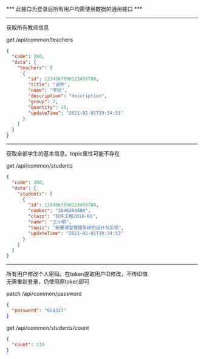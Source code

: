 *** 此接口为登录后所有用户均需使用数据的通用接口 ***

---
获取所有教师信息

get /api/common/teachers  

```json
{
  "code": 200,
  "data": {
    "teachers": [
      {
        "id": 1234567890123456789,
        "title": "讲师",
        "name": "李琰",
        "description": "description",
        "group": 2,
        "quantity": 10,
        "updateTime": "2021-02-01T19:34:53"
      }
    ]
  }
}
```
---
获取全部学生的基本信息。topic属性可能不存在  

get /api/common/students  

```json
{
  "code": 200,
  "data": {
    "students": [
      {
        "id": 1234567890123456789,
        "number": "2046204600",
        "clazz": "软件工程2018-01",
        "name": "王小明",
        "topic": "新墨课堂管理系统的设计与实现",
        "updateTime": "2021-02-01T19:34:53"
      }
    ]
  }
}
```
---

所有用户修改个人密码。在token提取用户ID修改，不传ID值  
无需重新登录，仍使用原token即可  

patch /api/common/password
```json
{
  "password": "654321"
}
```

get /api/common/students/count
```json
{
  "count": 110
}
```
